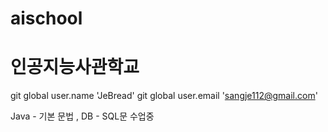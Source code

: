 # aischool
# 인공지능사관학교

git global user.name 'JeBread'
git global user.email 'sangje112@gmail.com'

Java - 기본 문법 , DB - SQL문 수업중
